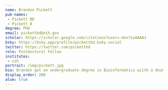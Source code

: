 ```yaml
---
name: Brandon Pickett
pub-names:
 - Pickett BD
 - Pickett B
degree: PhD
email: pickettbd@nih.gov
scholar: https://scholar.google.com/citations?user=-dnx7soAAAAJ
bsky: https://bsky.app/profile/pickettbd.bsky.social
twitter: https://twitter.com/pickettbd
role: Postdoctoral Fellow
institutes:
 - nih
portrait: /img/pickett.jpg
bio: Brandon got an undergraduate degree in Bioinformatics wiith a double minor in Computer Science and Business Management from <a href="https://www.byu.edu">Brigham Young University</a> in 2015. He then did a post-bac internship with the <a href="https://www.ars.usda.gov/pacific-west-area/logan-ut/forage-and-range-research">Forage and Range Research Laboratory</a>, part of the <a href="https://www.usda.gov">USDA's</a> <a href="https://www.ars.usda.gov">Agricultural Research Service</a>, where he developed an interest in genomics and genome assembly. After returning to BYU for his graduate studies, Brandon began working on genome assemblies for several non-model marine fishes. He defended his dissertation (supervised by Drs. <a href="https://lifesciences.byu.edu/directory/perry-ridge">Perry Ridge</a> and <a href="https://lifesciences.byu.edu/directory/john-kauwe">Keoni Kauwe</a>) in 2021 and subsequently joined the Genome Informatics Section at the <a href="https://www.genome.gov">NHGRI</a>.
display_order: 200
alum: true
---
```

